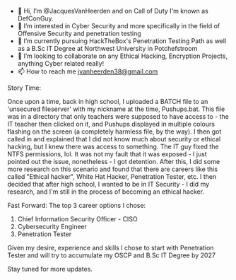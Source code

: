 - 👋 Hi, I’m @JacquesVanHeerden and on Call of Duty I'm known as DefConGuy.
- 👀 I’m interested in Cyber Security and more specifically in the field of Offensive Security and penetration testing
- 🌱 I’m currently pursuing HackTheBox's Penetration Testing Path as well as a B.Sc IT Degree at Northwest University in Potchefstroom
- 💞️ I’m looking to collaborate on any Ethical Hacking, Encryption Projects, anything Cyber related really!
- 📫 How to reach me jvanheerden38@gmail.com

Story Time:

Once upon a time, back in high school, I uploaded a BATCH file to an 'unsecured fileserver' with my nickname at the time, Pushups.bat. This file was in a directory that only teachers were supposed to have access to - the IT teacher then clicked on it, and Pushups displayed in multiple colours flashing on the screen (a completely harmless file, by the way). I then got called in and explained that I did not know much about security or ethical hacking, but I knew there was access to something. The IT guy fixed the NTFS permissions, lol. It was not my fault that it was exposed - I just pointed out the issue, nonetheless - I got detention. After this, I did some more research on this scenario and found that there are careers like this called "Ethical hacker", White Hat Hacker, Penetration Tester, etc. I then decided that after high school, I wanted to be in IT Security - I did my research, and I'm still in the process of becoming an ethical hacker.

Fast Forward:
The top 3 career options I chose:
1. Chief Information Security Officer - CISO
2. Cybersecurity Engineer
3. Penetration Tester

Given my desire, experience and skills I chose to start with Penetration Tester and will try to accumulate my OSCP and B.Sc IT Degree by 2027

Stay tuned for more updates.

<!---
JacquesVanHeerden/JacquesVanHeerden is a ✨ special ✨ repository because its `README.md` (this file) appears on your GitHub profile.
You can click the Preview link to take a look at your changes.
--->
